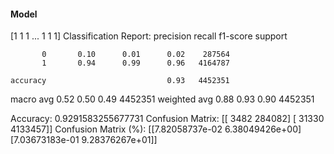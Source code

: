 #### Model
[1 1 1 ... 1 1 1]
Classification Report:
              precision    recall  f1-score   support

           0       0.10      0.01      0.02    287564
           1       0.94      0.99      0.96   4164787

    accuracy                           0.93   4452351
   macro avg       0.52      0.50      0.49   4452351
weighted avg       0.88      0.93      0.90   4452351

Accuracy: 0.9291583255677731
Confusion Matrix:
[[   3482  284082]
 [  31330 4133457]]
Confusion Matrix (%):
[[7.82058737e-02 6.38049426e+00]
 [7.03673183e-01 9.28376267e+01]]
